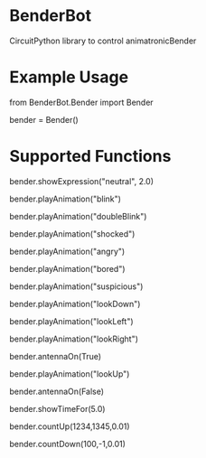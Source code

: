 # BenderBot
CircuitPython library to control animatronicBender

# Example Usage

from BenderBot.Bender import Bender

bender = Bender()

# Supported Functions
bender.showExpression("neutral", 2.0)

bender.playAnimation("blink")

bender.playAnimation("doubleBlink")

bender.playAnimation("shocked")

bender.playAnimation("angry")

bender.playAnimation("bored")

bender.playAnimation("suspicious")

bender.playAnimation("lookDown")

bender.playAnimation("lookLeft")

bender.playAnimation("lookRight")

bender.antennaOn(True)

bender.playAnimation("lookUp")

bender.antennaOn(False)

bender.showTimeFor(5.0)

bender.countUp(1234,1345,0.01)

bender.countDown(100,-1,0.01)
